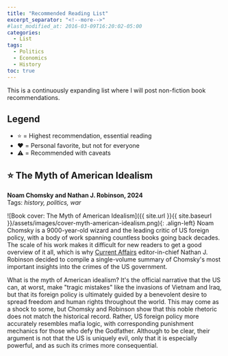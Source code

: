 ```yaml
---
title: "Recommended Reading List"
excerpt_separator: "<!--more-->"
#last_modified_at: 2016-03-09T16:20:02-05:00
categories:
  - List
tags:
  - Politics
  - Economics
  - History
toc: true
---
```


This is a continuously expanding list where I will post non-fiction book recommendations.

## Legend

- ⭐ =  Highest recommendation, essential reading
- ❤️ = Personal favorite, but not for everyone
- ⚠️ = Recommended with caveats

## ⭐ The Myth of American Idealism

**Noam Chomsky and Nathan J. Robinson, 2024**<br>
Tags: *history, politics, war*

![Book cover: The Myth of American Idealism]({{ site.url }}{{ site.baseurl }}/assets/images/cover-myth-american-idealism.png){: .align-left} Noam Chomsky is a 9000-year-old wizard and the leading critic of US foreign policy, with a body of work spanning countless books going back decades. The scale of his work makes it difficult for new readers to get a good overview of it all, which is why [Current Affairs](https://www.currentaffairs.org/) editor-in-chief Nathan J. Robinson decided to compile a single-volume summary of Chomsky's most important insights into the crimes of the US government.

What is the myth of American idealism? It's the official narrative that the US can, at worst, make "tragic mistakes" like the invasions of Vietnam and Iraq, but that its foreign policy is ultimately guided by a benevolent desire to spread freedom and human rights throughout the world. This may come as a shock to some, but Chomsky and Robinson show that this noble rhetoric does not match the historical record. Rather, US foreign policy more accurately resembles mafia logic, with corresponding punishment mechanics for those who defy the Godfather. Although to be clear, their argument is not that the US is uniquely evil, only that it is especially powerful, and as such its crimes more consequential.
